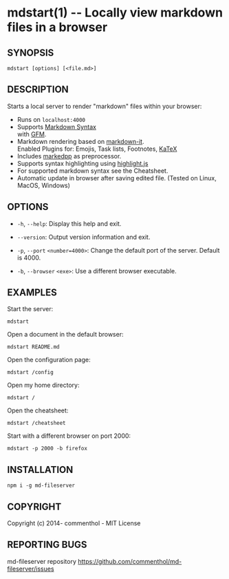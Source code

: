 # mdstart(1) -- Locally view markdown files in a browser

## SYNOPSIS

    mdstart [options] [<file.md>]

## DESCRIPTION

Starts a local server to render "markdown" files within your browser:

* Runs on `localhost:4000`
* Supports [Markdown Syntax][]  
  with [GFM][].
* Markdown rendering based on [markdown-it][].   
  Enabled Plugins for: Emojis, Task lists, Footnotes, [KaTeX][]
* Includes [markedpp][] as preprocessor.
* Supports syntax highlighting using [highlight.js][]
* For supported markdown syntax see the Cheatsheet.
* Automatic update in browser after saving edited file. (Tested on Linux, MacOS, Windows)

## OPTIONS

* `-h`, `--help`:
  Display this help and exit.

* `--version`:
  Output version information and exit.

* `-p`, `--port` `<number=4000>`:
  Change the default port of the server.
  Default is 4000.

* `-b`, `--browser` `<exe>`:
  Use a different browser executable.

## EXAMPLES

Start the server:

    mdstart

Open a document in the default browser:

    mdstart README.md

Open the configuration page:

    mdstart /config

Open my home directory:

    mdstart /

Open the cheatsheet:

    mdstart /cheatsheet

Start with a different browser on port 2000:

    mdstart -p 2000 -b firefox

## INSTALLATION

    npm i -g md-fileserver

## COPYRIGHT

Copyright (c) 2014- commenthol - MIT License

## REPORTING BUGS

md-fileserver repository <https://github.com/commenthol/md-fileserver/issues>

[KaTeX]: https://katex.org/
[GFM]: https://help.github.com/articles/github-flavored-markdown
[highlight.js]: http://highlightjs.org
[markdown-it]: https://github.com/markdown-it/markdown-it
[markedpp]: https://github.com/commenthol/markedpp
[Markdown Syntax]: http://daringfireball.net/projects/markdown/syntax
